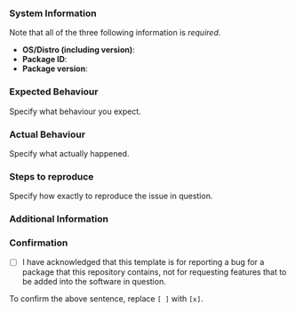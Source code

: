 ### System Information

Note that all of the three following information is _required_.

- **OS/Distro (including version)**: 
- **Package ID**:
- **Package version**:

### Expected Behaviour

Specify what behaviour you expect.

### Actual Behaviour

Specify what actually happened.

### Steps to reproduce

Specify how exactly to reproduce the issue in question.

### Additional Information

### Confirmation

- [ ] I have acknowledged that this template is for reporting a bug for
      a package that this repository contains, not for requesting features
      that to be added into the software in question.

To confirm the above sentence, replace `[ ]` with `[x]`.
